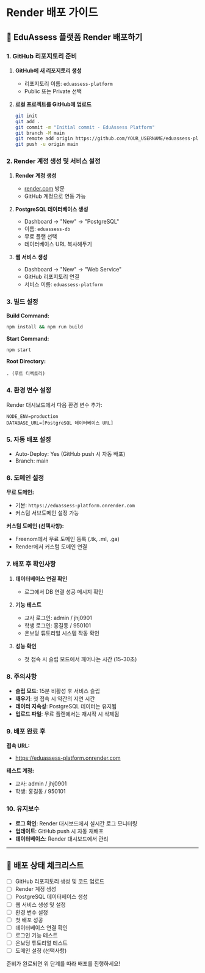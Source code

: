 # Render 배포 가이드

## 🚀 EduAssess 플랫폼 Render 배포하기

### 1. GitHub 리포지토리 준비

1. **GitHub에 새 리포지토리 생성**
   - 리포지토리 이름: `eduassess-platform`
   - Public 또는 Private 선택

2. **로컬 프로젝트를 GitHub에 업로드**
   ```bash
   git init
   git add .
   git commit -m "Initial commit - EduAssess Platform"
   git branch -M main
   git remote add origin https://github.com/YOUR_USERNAME/eduassess-platform.git
   git push -u origin main
   ```

### 2. Render 계정 생성 및 서비스 설정

1. **Render 계정 생성**
   - [render.com](https://render.com) 방문
   - GitHub 계정으로 연동 가능

2. **PostgreSQL 데이터베이스 생성**
   - Dashboard → "New" → "PostgreSQL"
   - 이름: `eduassess-db`
   - 무료 플랜 선택
   - 데이터베이스 URL 복사해두기

3. **웹 서비스 생성**
   - Dashboard → "New" → "Web Service"
   - GitHub 리포지토리 연결
   - 서비스 이름: `eduassess-platform`

### 3. 빌드 설정

**Build Command:**
```bash
npm install && npm run build
```

**Start Command:**
```bash
npm start
```

**Root Directory:**
```
. (루트 디렉토리)
```

### 4. 환경 변수 설정

Render 대시보드에서 다음 환경 변수 추가:

```
NODE_ENV=production
DATABASE_URL=[PostgreSQL 데이터베이스 URL]
```

### 5. 자동 배포 설정

- Auto-Deploy: Yes (GitHub push 시 자동 배포)
- Branch: main

### 6. 도메인 설정

**무료 도메인:**
- 기본: `https://eduassess-platform.onrender.com`
- 커스텀 서브도메인 설정 가능

**커스텀 도메인 (선택사항):**
- Freenom에서 무료 도메인 등록 (.tk, .ml, .ga)
- Render에서 커스텀 도메인 연결

### 7. 배포 후 확인사항

1. **데이터베이스 연결 확인**
   - 로그에서 DB 연결 성공 메시지 확인

2. **기능 테스트**
   - 교사 로그인: admin / jhj0901
   - 학생 로그인: 홍길동 / 950101
   - 온보딩 튜토리얼 시스템 작동 확인

3. **성능 확인**
   - 첫 접속 시 슬립 모드에서 깨어나는 시간 (15-30초)

### 8. 주의사항

- **슬립 모드**: 15분 비활성 후 서비스 슬립
- **깨우기**: 첫 접속 시 약간의 지연 시간
- **데이터 지속성**: PostgreSQL 데이터는 유지됨
- **업로드 파일**: 무료 플랜에서는 재시작 시 삭제됨

### 9. 배포 완료 후

**접속 URL:**
- https://eduassess-platform.onrender.com

**테스트 계정:**
- 교사: admin / jhj0901
- 학생: 홍길동 / 950101

### 10. 유지보수

- **로그 확인**: Render 대시보드에서 실시간 로그 모니터링
- **업데이트**: GitHub push 시 자동 재배포
- **데이터베이스**: Render 대시보드에서 관리

---

## 🎯 배포 상태 체크리스트

- [ ] GitHub 리포지토리 생성 및 코드 업로드
- [ ] Render 계정 생성
- [ ] PostgreSQL 데이터베이스 생성
- [ ] 웹 서비스 생성 및 설정
- [ ] 환경 변수 설정
- [ ] 첫 배포 성공
- [ ] 데이터베이스 연결 확인
- [ ] 로그인 기능 테스트
- [ ] 온보딩 튜토리얼 테스트
- [ ] 도메인 설정 (선택사항)

준비가 완료되면 위 단계를 따라 배포를 진행하세요!